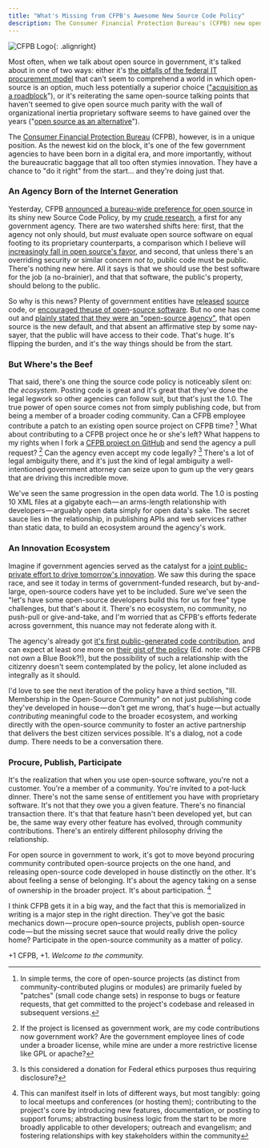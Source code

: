 ```yaml
---
title: "What's Missing from CFPB's Awesome New Source Code Policy"
description: The Consumer Financial Protection Bureau's (CFPB) new open source policy is a great start, but should go further
---
```


![CFPB Logo](http://www.treasury.gov/press-center/news/PublishingImages/CFPB.jpg "CFPB Logo"){: .alignright}

Most often, when we talk about open source in government, it's talked about in one of two ways: either it's [the pitfalls of the federal IT procurement model](http://ben.balter.com/2011/11/29/towards-a-more-agile-government/) that can't seem to comprehend a world in which open-source is an option, much less potentially a superior choice (["acquisition as a roadblock](http://radar.oreilly.com/2011/09/open-source-government-it-goscon.html)"), or it's reiterating the same open-source talking points that haven't seemed to give open source much parity with the wall of organizational inertia proprietary software seems to have gained over the years ("[open source as an alternative](http://benbalter.github.com/open-source-alternatives/)").

The [Consumer Financial Protection Bureau](http://cfpb.gov) (CFPB), however, is in a unique position. As the newest kid on the block, it's one of the few government agencies to have been born in a digital era, and more importantly, without the bureaucratic baggage that all too often stymies innovation. They have a chance to "do it right" from the start… and they're doing just that.

### An Agency Born of the Internet Generation

Yesterday, CFPB [announced a bureau-wide preference for open source](http://cfpb.github.io/source-code-policy/) in its shiny new Source Code Policy, by my [crude research](http://www.google.com/search?sugexp=chrome,mod=4&sourceid=chrome&ie=UTF-8&q=source+code+policy+site%3A.gov), a first for any government agency. There are two watershed shifts here: first, that the agency not only should, but *must* evaluate open source software on equal footing to its proprietary counterparts, a comparison which I believe will [increasingly fall in open source's favor](http://www.amazon.com/The-Wealth-Networks-Production-ebook/dp/B0015GWX0S?tag=benbalter07-20), and second, that unless there's an overriding security or similar concern *not to*, public code must be public. There's nothing new here. All it says is that we should use the best software for the job (a no-brainier), and that that software, the public's property, should belong to the public.

So why is this news? Plenty of government entities have [released](http://www.fcc.gov/blog/contributing-code-back-fcc-govs-open-source-feedback-loop) [source](http://www.whitehouse.gov/blog/2011/02/11/whitehousegov-releases-second-set-open-source-code) code, or [encouraged the](https://www.gov.uk/government/publications/open-source-procurement-toolkit)[use of open](http://www.finance.gov.au/files/2012/04/AGuidetoOpenSourceSoftware.pdf)-[source software](http://www.tekno.dk/pdf/projekter/p03_opensource_paper_english.pdf). But no one has come out and [plainly stated that they were an "open-source agency"](https://twitter.com/#!/victorzapanta/status/189390759181557760), that open source is the new default, and that absent an affirmative step by some nay-sayer, that the public will have access to their code. That's huge. It's flipping the burden, and it's the way things should be from the start.

### But Where's the Beef

That said, there's one thing the source code policy is noticeably silent on: *the ecosystem*. Posting code is great and it's great that they've done the legal legwork so other agencies can follow suit, but that's just the 1.0. The true power of open source comes not from simply publishing code, but from being a member of a broader coding community. Can a CFPB employee contribute a patch to an existing open source project on CFPB time? [^1] What about contributing to a CFPB project once he or she's left? What happens to my rights when I fork a [CFPB project on GitHub](http://github.com/cfpb) and send the agency a pull request? [^2] Can the agency even accept my code legally? [^3] There's a lot of legal ambiguity there, and it's just the kind of legal ambiguity a well-intentioned government attorney can seize upon to gum up the very gears that are driving this incredible move.

We've seen the same progression in the open data world. The 1.0 is posting 10 XML files at a gigabyte each — an arms-length relationship with developers — arguably open data simply for open data's sake. The secret sauce lies in the relationship, in publishing APIs and web services rather than static data, to build an ecosystem around the agency's work.

### An Innovation Ecosystem

Imagine if government agencies served as the catalyst for a [joint public-private effort to drive tomorrow's innovation](http://ben.balter.com/2012/03/05/wordpress-for-government-and-enterprise/#p[NssBlW]). We saw this during the space race, and see it today in terms of government-funded research, but by-and-large, open-source coders have yet to be included. Sure we've seen the "let's have some open-source developers build this for us for free" type challenges, but that's about it. There's no ecosystem, no community, no push-pull or give-and-take, and I'm worried that as CFPB's efforts federate across government, this nuance may not federate along with it.

The agency's already got [it's first public-generated code contribution](https://github.com/cfpb/transit_subsidy/pull/1), and can expect at least one more on [their gist of the policy](https://gist.github.com/2343578) (Ed. note: does CFPB not *own* a Blue Book?!), but the possibility of such a relationship with the citizenry doesn't seem contemplated by the policy, let alone included as integrally as it should.

I'd love to see the next iteration of the policy have a third section, "III. Membership in the Open-Source Community" on not just publishing code they've developed in house — don't get me wrong, that's huge — but actually *contributing* meaningful code to the broader ecosystem, and working directly with the open-source community to foster an active partnership that delivers the best citizen services possible. It's a dialog, not a code dump. There needs to be a conversation there.

### Procure, Publish, Participate

It's the realization that when you use open-source software, you're not a customer. You're a member of a community. You're invited to a pot-luck dinner. There's not the same sense of entitlement you have with proprietary software. It's not that they owe you a given feature. There's no financial transaction there. It's that that feature hasn't been developed yet, but can be, the same way every other feature has evolved, through community contributions. There's an entirely different philosophy driving the relationship.

For open source in government to work, it's got to move beyond procuring community contributed open-source projects on the one hand, and releasing open-source code developed in house distinctly on the other. It's about feeling a sense of belonging. It's about the agency taking on a sense of ownership in the broader project. It's about participation. [^4]

I think CFPB gets it in a big way, and the fact that this is memorialized in writing is a major step in the right direction. They've got the basic mechanics down — procure open–source projects, publish open-source code — but the missing secret sauce that would really drive the policy home? Participate in the open-source community as a matter of policy.

\+1 CFPB, +1. *Welcome to the community.*

[^1]: In simple terms, the core of open-source projects (as distinct from community-contributed plugins or modules) are primarily fueled by "patches" (small code change sets) in response to bugs or feature requests, that get committed to the project's codebase and released in subsequent versions.

[^2]: If the project is licensed as government work, are my code contributions now government work? Are the government employee lines of code under a broader license, while mine are under a more restrictive license like GPL or apache?

[^3]: Is this considered a donation for Federal ethics purposes thus requiring disclosure?

[^4]: This can manifest itself in lots of different ways, but most tangibly: going to local meetups and conferences (or hosting them); contributing to the project's core by introducing new features, documentation, or posting to support forums; abstracting business logic from the start to be more broadly applicable to other developers; outreach and evangelism; and fostering relationships with key stakeholders within the community
